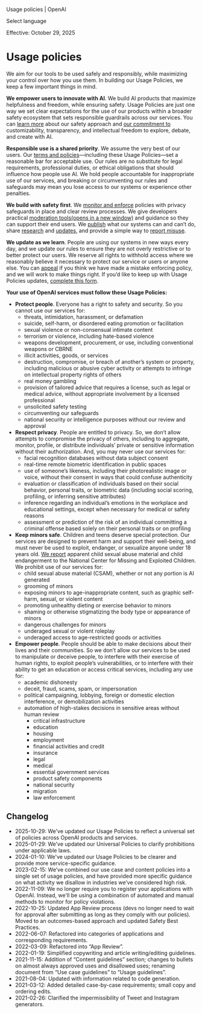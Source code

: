 Usage policies | OpenAI

Select language

Effective: October 29, 2025

Usage policies
==============

We aim for our tools to be used safely and responsibly, while maximizing your control over how you use them. In building our Usage Policies, we keep a few important things in mind.

**We empower users to innovate with AI**. We build AI products that maximize helpfulness and freedom, while ensuring safety. Usage Policies are just one way we set clear expectations for the use of our products within a broader safety ecosystem that sets responsible guardrails across our services. You can [learn more](https://openai.com/safety/how-we-think-about-safety-alignment/) about our safety approach and [our commitment to](https://openai.com/index/introducing-the-model-spec/) customizability, transparency, and intellectual freedom to explore, debate, and create with AI.

**Responsible use is a shared priority**. We assume the very best of our users. Our [terms and policies](https://openai.com/policies/)—including these Usage Policies—set a reasonable bar for acceptable use. Our rules are no substitute for legal requirements, professional duties, or ethical obligations that should influence how people use AI. We hold people accountable for inappropriate use of our services, and breaking or circumventing our rules and safeguards may mean you lose access to our systems or experience other penalties.

**We build with safety first**. We [monitor and enforce](https://openai.com/transparency-and-content-moderation/) policies with privacy safeguards in place and clear review processes. We give developers practical [moderation tools⁠(opens in a new window)](https://platform.openai.com/docs/guides/moderation) and guidance so they can support their end users. We [publish](https://openai.com/safety/) what our systems can and can’t do, share [research](https://openai.com/research/index/) and [updates](https://openai.com/news/), and provide a simple way to [report misuse](https://openai.com/form/report-content/).

**We update as we learn**. People are using our systems in new ways every day, and we update our rules to ensure they are not overly restrictive or to better protect our users. We reserve all rights to withhold access where we reasonably believe it necessary to protect our service or users or anyone else. You can [appeal⁠](https://openai.com/transparency-and-content-moderation/#:~:text=determining%20enforcement%20actions.-,Appeals%20process,-If%20we%20take) if you think we have made a mistake enforcing policy, and we will work to make things right. If you’d like to keep up with Usage Policies updates, [complete this form](https://openai.com/form/usage-policy-update/).

**Your use of OpenAI services must follow these Usage Policies:**

* **Protect people**. Everyone has a right to safety and security. So you cannot use our services for:
    * threats, intimidation, harassment, or defamation
    * suicide, self-harm, or disordered eating promotion or facilitation
    * sexual violence or non-consensual intimate content
    * terrorism or violence, including hate-based violence
    * weapons development, procurement, or use, including conventional weapons or CBRNE
    * illicit activities, goods, or services
    * destruction, compromise, or breach of another’s system or property, including malicious or abusive cyber activity or attempts to infringe on intellectual property rights of others
    * real money gambling
    * provision of tailored advice that requires a license, such as legal or medical advice, without appropriate involvement by a licensed professional
    * unsolicited safety testing
    * circumventing our safeguards
    * national security or intelligence purposes without our review and approval
* **Respect privacy**. People are entitled to privacy. So, we don’t allow attempts to compromise the privacy of others, including to aggregate, monitor, profile, or distribute individuals’ private or sensitive information without their authorization. And, you may never use our services for:
    * facial recognition databases without data subject consent
    * real-time remote biometric identification in public spaces
    * use of someone’s likeness, including their photorealistic image or voice, without their consent in ways that could confuse authenticity
    * evaluation or classification of individuals based on their social behavior, personal traits, or biometric data (including social scoring, profiling, or inferring sensitive attributes)
    * inference regarding an individual’s emotions in the workplace and educational settings, except when necessary for medical or safety reasons
    * assessment or prediction of the risk of an individual committing a criminal offense based solely on their personal traits or on profiling
* **Keep minors safe**. Children and teens deserve special protection. Our services are designed to prevent harm and support their well-being, and must never be used to exploit, endanger, or sexualize anyone under 18 years old. [We report](https://openai.com/index/combating-online-child-sexual-exploitation-abuse/) apparent child sexual abuse material and child endangerment to the National Center for Missing and Exploited Children. We prohibit use of our services for:  
    * child sexual abuse material (CSAM), whether or not any portion is AI generated 
    * grooming of minors
    * exposing minors to age-inappropriate content, such as graphic self-harm, sexual, or violent content
    * promoting unhealthy dieting or exercise behavior to minors
    * shaming or otherwise stigmatizing the body type or appearance of minors
    * dangerous challenges for minors
    * underaged sexual or violent roleplay
    * underaged access to age-restricted goods or activities
* **Empower people**. People should be able to make decisions about their lives and their communities. So we don’t allow our services to be used to manipulate or deceive people, to interfere with their exercise of human rights, to exploit people’s vulnerabilities, or to interfere with their ability to get an education or access critical services, including any use for:
    * academic dishonesty
    * deceit, fraud, scams, spam, or impersonation
    * political campaigning, lobbying, foreign or domestic election interference, or demobilization activities
    * automation of high-stakes decisions in sensitive areas without human review
        * critical infrastructure
        * education
        * housing
        * employment
        * financial activities and credit
        * insurance
        * legal
        * medical
        * essential government services
        * product safety components
        * national security
        * migration
        * law enforcement

Changelog
---------

* 2025-10-29: We've updated our Usage Policies to reflect a universal set of policies across OpenAI products and services.
* 2025-01-29: We've updated our Universal Policies to clarify prohibitions under applicable laws.
* 2024-01-10: We've updated our Usage Policies to be clearer and provide more service-specific guidance.
* 2023-02-15: We’ve combined our use case and content policies into a single set of usage policies, and have provided more specific guidance on what activity we disallow in industries we’ve considered high risk.
* 2022-11-09: We no longer require you to register your applications with OpenAI. Instead, we'll be using a combination of automated and manual methods to monitor for policy violations.
* 2022-10-25: Updated App Review process (devs no longer need to wait for approval after submitting as long as they comply with our policies). Moved to an outcomes-based approach and updated Safety Best Practices.
* 2022-06-07: Refactored into categories of applications and corresponding requirements.
* 2022-03-09: Refactored into “App Review”.
* 2022-01-19: Simplified copywriting and article writing/editing guidelines.
* 2021-11-15: Addition of “Content guidelines” section; changes to bullets on almost always approved uses and disallowed uses; renaming document from “Use case guidelines” to “Usage guidelines”.
* 2021-08-04: Updated with information related to code generation.
* 2021-03-12: Added detailed case-by-case requirements; small copy and ordering edits.
* 2021-02-26: Clarified the impermissibility of Tweet and Instagram generators.
